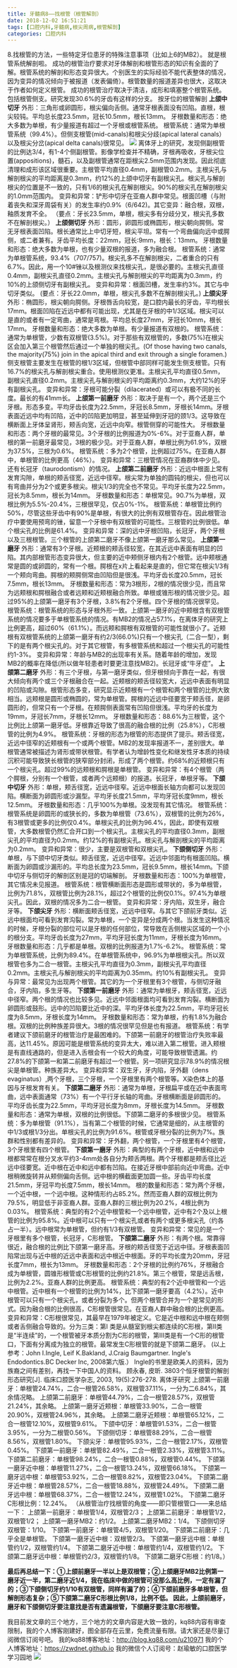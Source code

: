```yaml
---
title: 牙髓病8——找根管（根管解剖）
date: 2018-12-02 16:51:21
tags: [口腔内科,牙髓病,根尖周病,根管解剖]
categories: 口腔内科
---
```

8.找根管的方法，一些特定牙位患牙的特殊注意事项（比如上6的MB2）。
就是根管系统解剖啦。
成功的根管治疗要求对牙体解剖和根管形态的知识有全面的了解。根管系统的解剖和形态变异很大。个别医生的实际经验不能代表整体的情况，因为变异的情况倾向于被报道（发表偏倚）。根管数量的报道差异也很大，这取决于作者如何定义根管。
成功的根管治疗取决于清洁，成形和填塞整个根管系统。包括根管侧支。研究发现30.6%的牙齿有这样的分支。
按牙位的根管解剖
**上颌中切牙**
外形：三角形或卵圆形，根尖偏向舌侧。通常牙根表面没有凹陷。直根，根尖较钝。平均总长度23.5mm，冠长10.5mm，根长13mm。
牙根数量和形态：绝大多数为单根，有少量报道有超过一个牙根或根管系统。
根管系统：通常为单根管系统（99.4%）。但侧支根管(mid-canals)和根尖分歧(apical lateral canals）以及根尖分岔(apical delta canals)很常见。
 ![](https://zymblog-1258069789.cos.ap-chengdu.myqcloud.com/blog0057-ysb8-zgg/01.jpg)
离体牙上的研究，发现侧副根管的比例达3/4，有1-4个侧副根管。影像学检查并不精确，牙根再吸收，牙根尖位置(appositions)，髓石，以及副根管通常在距根尖2.5mm范围内发现。因此彻底清理和成形该区域很重要。主根管平均直径0.4mm，副根管0.2mm。主根尖孔与解剖根尖的平均距离是0.3mm，约12%的上颌中切牙有副根尖孔。根尖孔与解剖根尖的位置是不一致的，只有1/6的根尖孔在解剖根尖。90%的根尖孔在解剖根尖的1.0mm范围内。
变异和异常：铲形中切牙在亚裔人群中常见。根面凹槽（与附着丧失和深牙周袋有关）的发生率约0.9%（6/642)。其它变异：融合根，双根，釉质发育不全。
（要点：牙长23.5mm，单根，根尖多有分歧分叉，根尖孔多数不在解剖根尖。）
**上颌侧切牙**
外形：圆形，卵圆形或椭圆形，根尖朝向腭侧。常无牙根表面凹陷。根长通常比上中切牙短，根尖平坦。常有一个弯曲偏向远中或腭侧，或二者兼有。牙齿平均长度：22mm，冠长:9mm，根长：13mm。
牙根数量和形态：绝大多数为单根，也有少量双根的报道，多为融合根。
根管系统：通常为单根管系统，93.4%（707/757)。根尖孔多不在解剖根尖，二者重合的只有6.7%。因此，用一个10#锉以及根测仪来找根尖孔，是很必要的。主根尖孔直径0.4mm，副根尖孔直径0.2mm。主根尖孔与解剖根尖的平均距离为0.3mm，约10%的上颌侧切牙有副根尖孔。
变异和异常：根面凹槽，发生率约3%。其它与中切牙类似。
(要点：牙长22.0mm，单根，根尖孔多数不在解剖根尖孔。)
**上颌尖牙**
外形：椭圆形，根尖朝向腭侧。牙根唇舌向较宽，是口腔内最长的牙齿，平均根长17mm。根面凹陷在近远中都有可能出现，尤其是在牙根的中1/3区域。根尖可以是直的或者有一定弯曲，通常是弯根。平均总长度27mm，牙冠长10mm，根长17mm。
牙根数量和形态：绝大多数为单根。有少量报道有双根的。
根管系统：通常为单根管，少数有双根管(3.5%)。对于那些有双根管的，多数(75%)在根尖区会加入第三个根管然后通过一个单独的根尖孔。(Of those having two canals, the majority(75%) join in the apical third and exit through a single foramen.)侧支根管主要发生在根管的根1/3区域，但根管中部同样可能发生侧支根管。只有16.7%的根尖孔与解剖根尖重合。使用根测仪更准。主根尖孔平均直径0.5mm，副根尖孔直径0.2mm。主根尖孔与解剖根尖的平均距离约0.3mm，大约12%的牙有副根尖孔。
变异和异常：牙根可能分裂（dilacerated）或可以有极不同的长度。最长的有41mm长。
**上颌第一前磨牙**
外形：取决于是有一个，两个还是三个牙根。形态多变。平均牙齿长度为22.5mm，牙冠长8.5mm，牙根长14mm。牙根表面近远中均有凹陷，近中的凹陷更加明显，甚至延伸到牙冠的颈1/3。这导致在横断面上牙体呈肾形，颊舌向宽，近远中向窄。根管侧穿的可能性大。
牙根数量和形态：两个牙根的最常见。3个牙根的比例报道为0%-6%。对于亚裔人群，单根的第一前磨牙最常见，3根的极少见。对于亚裔人群，单根比例为61.9%，双根为37.5%，三根为0.6%。
根管系统：多为2个根管，比例超过75%。在亚裔人群中，单根管的比例更高（46%）。
变异和异常：三根管情况在亚裔群体中少见。还有长冠牙（taurodontism）的情况。
**上颌第二前磨牙**
外形：近远中根面上常有发育沟隙，单根的颊舌径宽，近远中径窄。根尖常为单独的圆钝的根尖，但也可以有弯曲并分为2个或更多根尖。根尖1/3的完全也不常见。平均牙长度为22.5mm，冠长为8.5mm，根长为14mm。
牙根数量和形态：单根常见。90.7%为单根，双根比例为5.5%-20.4%，三根很罕见，仅占0%-1%。
根管系统：单根管比例约50%，尽管这些牙齿中有90%是单根，有很大的比例有双根管存在。因此根管治疗中要使用预弯的锉，留意一个牙根中有双根管的可能性。三根管的比例很低。单个根尖孔的比例是61.4%。
变异和异常：深的远中牙根凹陷，长冠牙，两个牙根以及三根根管。三个根管的上颌第二磨牙不像上颌第一磨牙那么常见。
**上颌第一磨牙**
外形：通常有3个牙根。近颊根的颊舌径较宽，在其近远中表面有明显的凹陷。其内部根管形态变异很大，但主要的近中颊侧牙根内有2个根管。远中颊根通常是圆的或卵圆的，常有一个根。腭根在x片上看起来是直的，但它常在根尖1/3有一个颊向弯曲。腭根的颊腭侧常由凹陷但是很浅。平均牙齿长度20.5mm，冠长7.5mm，根长13mm。
牙根数量和形态：常为3根形，2根的情况很少见，而且常为远颊根和腭根融合或者远颊和近颊根融合所致。单根或锥形根的情况很少见。超过95%的上颌第一磨牙有3个牙根，3.8%有2个牙根。四个牙根的情况很罕见。
根管系统：根管系统的形态与牙根外形一致。上颌第一磨牙的近中颊根含有双根管系统的情况要多于单根管系统的情况。有MB2的情况占57.1%，在离体牙的研究上比例更高，超过60%（61.1%）。而远颊和腭根有双根管的可能性就很小了。近颊根有双根管系统的上颌第一磨牙有约2/3(66.0%)只有一个根尖孔（二合一型），剩下的是有两个根尖孔的。对于其它根管，有多根管系统和超过一个根尖孔的可能性约1-3%。
变异和异常：年龄与MB2的出现率有关系。随着年龄的增加，发现MB2的概率在降低(所以做年轻患者时要更注意找MB2)。长冠牙或“牛牙症”。
**上颌第二磨牙**
外形：有三个牙根，与第一磨牙类似，但牙根倾向于靠在一起，有很大倾向有两个或三个牙根融合在一起。近颊根的颊舌径较宽大，近远中表面有明显的凹陷或沟隙。根管形态多变，研究显示近颊根有一个根管和两个根管的比例大致相当。远颊根是圆形或椭圆的，常为单根管。腭根的近远中径要宽于颊舌径，是卵圆形的，但常只有一个牙根。在颊腭侧表面常有凹陷但很浅。平均牙的长度为19mm，牙冠长7mm，牙根长12mm。
牙根数量和形态：88.6%为三根管，这个比例比上颌第一磨牙低。牙根靠近导致了很高的融合根的比例（25.8%），C形根管的比例为4.9%。
根管系统：牙根的形态为根管的形态提供了提示。颊舌径宽，近远中径窄的近颊根有一个或两个根管。MB2的发现率报道不一，差别很大。单根管通常被描述为肾形或带状根管。有学者认为增龄性变化和继发性牙本质的持续沉积可能导致狭长根管的狭窄部分封闭，形成了两个根管。约68%的近颊根只有一个根尖孔。超过99%的远颊根和腭根是单根管。
变异和异常：有4个根管（两个腭根，分别有一个根管，或者两个远颊根）的报道。长冠牙，单根牙等。
**下颌中切牙**
外形：单根，颊舌径宽，近远中径窄。近远中根面长轴方向都可以发现凹陷。横断面为卵圆形或沙漏型。平均牙长度21.5mm，平均牙冠长度9mm，根长12.5mm。
牙根数量和形态：几乎100%为单根。没发现有其它情况。
根管系统：根管系统是卵圆形的或狭长的，多数为单根管（73.6%），双根管的比例为26%，有3根管或更多的比例仅0.4%。单根尖孔的比例为96.4%，因此，即使有双根管，大多数根管仍然汇合开口到一个根尖孔。主根尖孔的平均直径0.3mm，副根尖孔的平均直径为0.2mm。约12%的有副根尖孔。根尖孔与解剖根尖的平均距离为0.2mm。
变异和异常：很少，主要是双根管和双根尖孔。
**下颌侧切牙**
外形：单根，与下颌中切牙类似。颊舌径宽，近远中径窄。近远中邻面均有根面凹陷。横断面为卵圆或沙漏形的。平均总长度为23.5mm，冠长9.5mm，根长14mm。下颌中切牙与侧切牙的解剖区别是冠的切端解剖。
牙根数量和形态：100%为单根管，其它情况未见报道。
根管系统：根管横断面形态是圆形或带状的，多为单根管，比例为71.8%，双根管比例为28.1%，超过2个根管的比例仅0.1%。97.4%为单根尖孔。因此，双根的情况多为二合一根管。
变异和异常：牙内陷，双生牙，融合牙等。
**下颌尖牙**
外形：横断面颊舌径宽，近远中径窄。与其它下颌前牙类似。近远中根面均可看到发育沟裂。常为单根，一个变异是分成两个根。当发生这种情况的时候，牙根分裂的部位可以是牙根的任何部位，常导致在舌侧根尖区域的一个小的根分支。平均牙齿长度为27mm，平均牙冠长度为11mm，牙根长度为16mm。
牙根数量和形态：几乎都是单根。双根的比例报道为1.7%-6.2%。
根管系统：常为单根管系统，比例为89.4%。在单根管系统中，96.9%为单根根尖孔。所以双根管也多为二合一根管。主根尖孔平均直径为0.3mm，副根尖孔平均直径0.2mm。主根尖孔与解剖根尖的平均距离为0.35mm。约10%有副根尖孔。
变异与异常：最常见为出现两个根管。其它的为一个牙根里有3个根管，与侧切牙融合，牙内陷，多生牙等。
**下颌第一前磨牙**
外形：通常为单根牙，颊舌径宽，近远中径窄。两个根的情况也比较多见。近远中邻面根面均可看到发育沟裂。横断面为卵圆形或鼓形。远中的凹陷要比近中的深。平均牙体长度为22.5mm，平均牙冠长度为8.5mm，牙根长度为14mm。
牙根数量和形态：常为单根，约有1.8%为融合根。双根的比例种族差异很大。3根的情况很罕见但是也有报道。
根管系统：有学者建议下颌前磨牙的根管治疗是最困难的。下颌第一前磨牙的根管治疗失败率最高，达11.45%。原因可能是根管系统的变异太大，难以进入第二根管。进入颊根是有直线通路的，但是进入舌根会有一个较大的角度，可能导致根管遗漏。约27.8%的下颌第一和第二前磨牙有超过一个根管。另一项研究显示78.9%的情况根尖是单根管。种族差异大。
变异和异常：双生牙，牙内陷，牙外翻（dens evaginatus）,两个牙根，三个牙根，一个牙根里有两个根管等。X染色体上的基因与牙根发育有关。
**下颌第二磨牙**
外形：通常为单根，牙根扁平或在近中表面弯曲，远中表面通常（73%）有一个平行牙长轴的弯曲。牙根横断面是卵圆形的。平均牙齿长度为22.5mm，平均牙冠长度为8mm，牙根长度为14.5mm。
牙根数量和形态：通常为单根，双根的比例很低。下颌第二磨牙的多根很少见。
根管系统：多为单根管（91.1%），当有第二个根管的时候，它通常是细的，从主根管的中1/3或根1/3分出。单根尖孔的比例为91.6%。根管或牙根分裂的比例为7%。族群和性别都有差异的。
变异和异常：牙外翻，两个根管，一个牙根里有4个根管，3个牙根里有四个根管。
**下颌第一磨牙**
外形：典型的有两个牙根，近中根和远中根都常常在根分叉水平约3-4mm处各自分为颊舌两根。两个牙根都是颊舌径比近远中径要宽。近中根在近中和远中都有凹陷。在接近牙根中部前向近中弯曲。近中根稍微旋转并从颊侧偏向舌侧。远中根的横截面更加圆一些。牙齿平均长度21.5mm，牙冠平均长度7.5mm，根长14mm。
根的数量和形态：常为两个牙根，一个近中根，一个远中根。这种情形约占85.2%。然而亚裔人群的双根比例为79.5%，明显低于非亚裔人群。亚裔人群的三根比例为20.2%，4根比例为0.03%。
根管系统：典型的有2个近中根管和一个远中根管，近中有2个及以上根管的比例为95.8%。近中根可以只有一个根尖孔或者有两个或更多根尖孔（约各占一半）。远中根常为单根管，但约有1/3有双根管。
变异和异常：常见的是一个牙根里有多个根管，长冠牙，C形根管。
**下颌第二磨牙**
外形：有两个根。常靠得很近，融合根的比例比下颌第一磨牙高。牙根的颊舌径宽于近远中径。牙根表面凹陷常出现与近中根的近远中表面和远中根近中根面。牙的平均长度为20mm，牙冠长度7mm，根长为13mm。
牙根数量和形态：2个牙根的比例约76%，牙根融合成为单根管，圆锥形根管或C形根管的比例约21.8%。第三个根管，常是远舌根，比例为2.2%。亚裔人群的比例更高。
根管系统：典型的有2个近中根管和一个远中根管。近中根有一个根管的比例为14%，比下颌第一磨牙要高（4.2%）。近中根管可以只有一个根尖孔，或者分裂为多个。但两个根管合并为一个是常见的形式。因为融合根的比例很高，C形根管很常见。在亚裔人群中融合根的比例更高。
变异和异常：C形根很常见，其最早在1979年被定义。它是近中根和远中根在颊侧或者舌侧融合导致的。分为三类：第Ⅰ 类是从髓室到根尖都连续的C形根，第Ⅱ类是“半连续”的，一个根管被牙本质分割为C形的根管，第Ⅲ类是有一个C形的根管口，下面有分离成为独立的根管。最常发生C形根管的就是下颌第二磨牙。
(以上参考：John I.Ingle, Leif K.Bakland, J.Craig Baumgartner. Ingle's Endodontics.BC Decker Inc, 2008第六版.）
Ingle的书里是欧美人的资料，因为族裔之间有差别，再找一下中国人的资料。
顾永春, 皮昕. 3803个恒牙根管的解剖形态研究[J]. 临床口腔医学杂志, 2003, 19(5):276-278.
离体牙研究
上颌第一前磨牙：单根管24.74%，二合一根管26.58%，双根管37.11%，一分为二6.84%，其余情况略。
上颌第二前磨牙：单根管44.79%，二合一根管28.57%，双根管21.24%，其余略。
上颌第一磨牙近颊根：单根管33.90%，二合一根管20.90%，双根管24.96%，其余略。
上颌第二磨牙近颊根：单根管65.12%，二合一根管12.10%，双根管9.61%。
下颌中切牙：单根管91.53%，二合一根管3.95%，一分为二根管0.56%。
下颌侧切牙：单根管88.29%，二合一根管8.56%，双根管1.80%。
下颌尖牙：单根管95.93%，二合一根管2.17%，双根管0.45%。
下颌第一前磨牙：单根管82.49%，二合一根管2.33%，双根管3.11%。
下颌第二前磨牙：单根管98.24%，二合一根管0.88%，双根管0.44%。
下颌第一磨牙近中根：单根管11.27%，二合一根管13.24%，双根管66.18%。
下颌第一磨牙远中根：单根管53.92%，二合一根管8.82%，双根管23.04%。
下颌第二磨牙近中根：单根管28.57%，二合一根管18.88%，双根管24.49%。
下颌第二磨牙远中根：单根管68.37%，二合一根管12.24%，双根管1.02%。
下颌第二磨牙C形根比例：12.24%。
（从根管治疗找根管的角度——即只管根管口——来总结一下：
上颌第一前磨牙：单根管1/4，双根管2/3；
上颌第二前磨牙：单根管1/2，双根管1/2；
上颌第一磨牙MB2：约1/2。
上颌第二磨牙MB2：1/4。
下颌侧切牙双根管：1/10。
下颌第一前磨牙：单根管4/5，双根管1/20。
下颌第二前磨牙：几乎全是单根管。
下颌第一磨牙近中根：双根管2/3。
下颌第一磨牙远中根：单根管约1/2，双根管约1/4。
下颌第二磨牙近中根：单根管约1/4，双根管约1/2。
下颌第二磨牙远中根：单根管约2/3，双根管约1/8。
下颌第二磨牙C形根：约1/8。）

**最后再总结一下：①上颌前磨牙一半以上是双根管；②上颌磨牙MB2比例第一磨牙近一半，第二磨牙近1/4，我在临床中做的根管可没那么高比例，一定有漏了的；③下颌侧切牙约1/10有双根管，同样有漏了的；④下颌前磨牙多单根管，但解剖形态复杂；⑤下颌第二磨牙C形根比例1/8，比例不低。
因此，上颌前磨牙，磨牙和下颌侧切牙要注意找是否有遗漏根管，下颌磨牙要注意C形根管。**

我目前发文章的三个地方，三个地方的文章内容是大致一致的，kq88内容有审查限制，我的个人博客刚建好，图全部存在云里，免费流量有限。请大家还是尽量订阅微信订阅号吧。
我的kq88博客地址：http://blog.kq88.com/u210971
我的个人博客地址：https://zwdnet.github.io
我的微信个人订阅号：赵瑜敏的口腔医学学习园地
![](https://zymblog-1258069789.cos.ap-chengdu.myqcloud.com/other/wx.jpg)